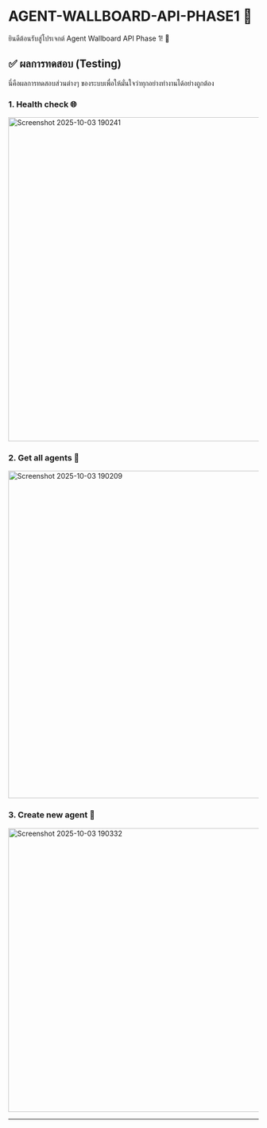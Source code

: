 # AGENT-WALLBOARD-API-PHASE1 🚀

ยินดีต้อนรับสู่โปรเจกต์ Agent Wallboard API Phase 1! 👋 
## ✅ ผลการทดสอบ (Testing)

นี่คือผลการทดสอบส่วนต่างๆ ของระบบเพื่อให้มั่นใจว่าทุกอย่างทำงานได้อย่างถูกต้อง

### 1. Health check 🌐

<img width="686" height="651" alt="Screenshot 2025-10-03 190241" src="https://github.com/user-attachments/assets/3892c698-c7e4-47c5-b3a5-521c15af916d" />

### 2. Get all agents 🔌

<img width="718" height="658" alt="Screenshot 2025-10-03 190209" src="https://github.com/user-attachments/assets/ae354f0f-4177-4747-afe8-2d826e6eaac9" />


### 3. Create new agent 📝

<img width="789" height="570" alt="Screenshot 2025-10-03 190332" src="https://github.com/user-attachments/assets/fb2f0ecb-1695-42f6-9ca0-ff3f4b730c4d" />

---
